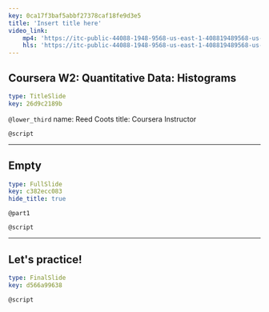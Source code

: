 ```yaml
---
key: 0ca17f3baf5abbf27378caf18fe9d3e5
title: 'Insert title here'
video_link:
    mp4: 'https://itc-public-44088-1948-9568-us-east-1-408819489568-us-east-1.s3.amazonaws.com/input/13_Histogram.mp4'
    hls: 'https://itc-public-44088-1948-9568-us-east-1-408819489568-us-east-1.s3.amazonaws.com/output/hls/13Tabelshistogram.m3u8'
---
```


## Coursera W2: Quantitative Data: Histograms

```yaml
type: TitleSlide
key: 26d9c2189b
```

`@lower_third`
name:  Reed Coots
title: Coursera Instructor

`@script`


---

## Empty

```yaml
type: FullSlide
key: c382ecc083
hide_title: true
```

`@part1`


`@script`


---

## Let's practice!

```yaml
type: FinalSlide
key: d566a99638
```

`@script`
